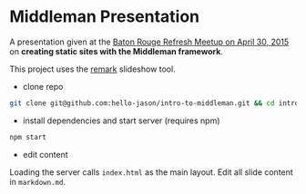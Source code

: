 # Middleman Presentation

A presentation given at the [Baton Rouge Refresh Meetup on April 30, 2015](http://www.meetup.com/refresh-baton-rouge/events/221702237/) on **creating static sites with the Middleman framework**.

This project uses the [remark](https://github.com/gnab/remark) slideshow tool.

* clone repo

```bash
git clone git@github.com:hello-jason/intro-to-middleman.git && cd intro-to-middleman
```

* install dependencies and start server (requires npm)

```bash
npm start
```

* edit content

Loading the server calls `index.html` as the main layout. Edit all slide content in `markdown.md`.
